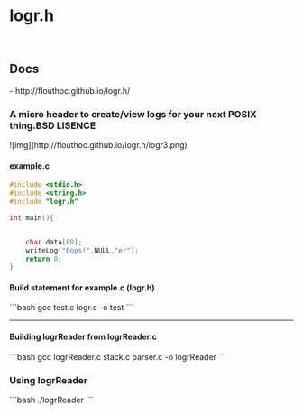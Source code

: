 <h1>logr.h</h1><br>
<h2>Docs</h2> - http://flouthoc.github.io/logr.h/

<h3>A micro header to create/view logs for your next <strong>POSIX</strong> thing.BSD LISENCE</h3>
![img](http://flouthoc.github.io/logr.h/logr3.png)


<h4>example.c</h4>

```c
#include <stdio.h>
#include <string.h>
#include "logr.h"

int main(){


	char data[80];
	writeLog("Oops!",NULL,"er");
	return 0;
}
```

<h4>Build statement for example.c (logr.h)</h4>
```bash
gcc test.c logr.c -o test
```
<hr>
<h4> Building logrReader from logrReader.c </h4>
```bash
gcc logrReader.c stack.c parser.c -o logrReader
```
<h3>Using logrReader</h3>
```bash
./logrReader <path-to-log-file>
```

